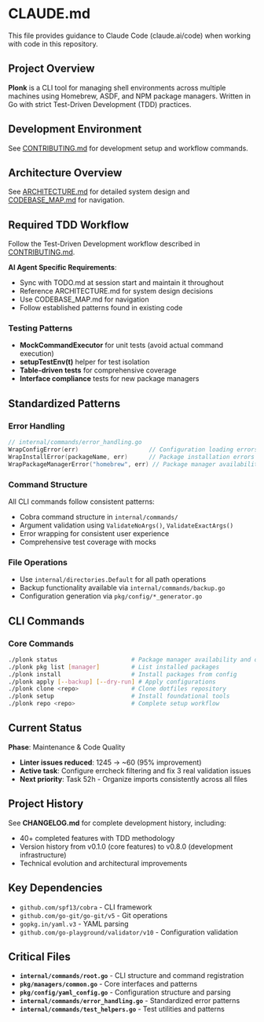 # CLAUDE.md

This file provides guidance to Claude Code (claude.ai/code) when working with code in this repository.

## Project Overview

**Plonk** is a CLI tool for managing shell environments across multiple machines using Homebrew, ASDF, and NPM package managers. Written in Go with strict Test-Driven Development (TDD) practices.

## Development Environment

See [CONTRIBUTING.md](CONTRIBUTING.md) for development setup and workflow commands.

## Architecture Overview

See [ARCHITECTURE.md](ARCHITECTURE.md) for detailed system design and [CODEBASE_MAP.md](CODEBASE_MAP.md) for navigation.

## Required TDD Workflow

Follow the Test-Driven Development workflow described in [CONTRIBUTING.md](CONTRIBUTING.md).

**AI Agent Specific Requirements**:
- Sync with TODO.md at session start and maintain it throughout
- Reference ARCHITECTURE.md for system design decisions
- Use CODEBASE_MAP.md for navigation
- Follow established patterns found in existing code

### Testing Patterns
- **MockCommandExecutor** for unit tests (avoid actual command execution)
- **setupTestEnv(t)** helper for test isolation
- **Table-driven tests** for comprehensive coverage
- **Interface compliance** tests for new package managers

## Standardized Patterns

### Error Handling
```go
// internal/commands/error_handling.go
WrapConfigError(err)                    // Configuration loading errors
WrapInstallError(packageName, err)      // Package installation errors
WrapPackageManagerError("homebrew", err) // Package manager availability errors
```

### Command Structure
All CLI commands follow consistent patterns:
- Cobra command structure in `internal/commands/`
- Argument validation using `ValidateNoArgs()`, `ValidateExactArgs()`
- Error wrapping for consistent user experience
- Comprehensive test coverage with mocks

### File Operations
- Use `internal/directories.Default` for all path operations
- Backup functionality available via `internal/commands/backup.go`
- Configuration generation via `pkg/config/*_generator.go`

## CLI Commands

### Core Commands
```bash
./plonk status                     # Package manager availability and drift detection
./plonk pkg list [manager]         # List installed packages
./plonk install                    # Install packages from config
./plonk apply [--backup] [--dry-run] # Apply configurations
./plonk clone <repo>               # Clone dotfiles repository
./plonk setup                      # Install foundational tools
./plonk repo <repo>                # Complete setup workflow
```

## Current Status

**Phase**: Maintenance & Code Quality
- **Linter issues reduced**: 1245 → ~60 (95% improvement)
- **Active task**: Configure errcheck filtering and fix 3 real validation issues
- **Next priority**: Task 52h - Organize imports consistently across all files

## Project History

See **CHANGELOG.md** for complete development history, including:
- 40+ completed features with TDD methodology
- Version history from v0.1.0 (core features) to v0.8.0 (development infrastructure)
- Technical evolution and architectural improvements

## Key Dependencies

- `github.com/spf13/cobra` - CLI framework
- `github.com/go-git/go-git/v5` - Git operations
- `gopkg.in/yaml.v3` - YAML parsing
- `github.com/go-playground/validator/v10` - Configuration validation

## Critical Files

- **`internal/commands/root.go`** - CLI structure and command registration
- **`pkg/managers/common.go`** - Core interfaces and patterns
- **`pkg/config/yaml_config.go`** - Configuration structure and parsing
- **`internal/commands/error_handling.go`** - Standardized error patterns
- **`internal/commands/test_helpers.go`** - Test utilities and patterns